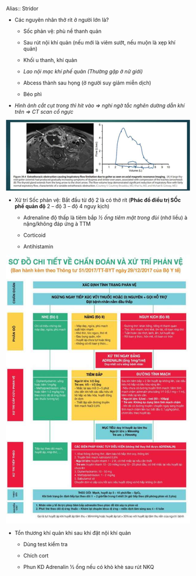 Alias:: Stridor
  
- Các nguyên nhân thở rít ở người lớn là?
  
	- Sốc phản vệ: phù nề thanh quản
  
	- Sau rút nội khí quản (nếu mới là viêm sướt, nếu muộn là xẹp khí quản)
  
	- Khối u thanh, khí quản
  
	- _Lao nội mạc khí phế quản (Thường gặp ở nữ giới)_
  
	- Abcess thành sau họng (ở người suy giảm miễn dịch)
  
	- Béo phì
  
- _Hình ảnh cắt cụt trong thì hít vào => nghi ngờ tắc nghẽn dường dẫn khí trên => CT scan cổ ngực_
  
![Buổi 5-Hệ Hô hấp (Nội)-1687359372978.jpeg](../../../../200%20Files/image/image/Bu%E1%BB%95i%205-H%E1%BB%87%20H%C3%B4%20h%E1%BA%A5p%20(N%E1%BB%99i)-1687359372978.jpeg)
  
- Xử trí Sốc phản vệ: Bắt đầu từ độ 2 là có thở rít (**Phác đồ điều trị SỐc phế quản độ** 2 – độ 3 – độ 4 nguy kịch)
  
	- Adrenaline độ thấp là tiêm bắp _½ ống tiêm mặt trong đùi_ (nhớ liều) à nặng/không đáp ứng à TTM
  
	- Corticoid
  
	- Antihistamin
  
![Buổi 5-Hệ Hô hấp (Nội)-1687359448870.jpeg](../../../../200%20Files/image/image/Bu%E1%BB%95i%205-H%E1%BB%87%20H%C3%B4%20h%E1%BA%A5p%20(N%E1%BB%99i)-1687359448870.jpeg)
  
- Tổn thương khí quản khi sau khi đặt nội khí quản
  
	- Dùng test kiểm tra
  
	- Chích cort
  
	- Phun KD Adrenalin ½ ống nếu có khò khè sau rút NKQ
